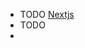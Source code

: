- TODO [Nextjs](https://medium.com/@mdtaqui.jhar/6-repos-to-master-nextjs-d01672dbea7c?ref=dailydev)
- TODO
-